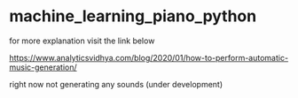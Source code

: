 # machine_learning_piano_python

for more explanation visit the link below

https://www.analyticsvidhya.com/blog/2020/01/how-to-perform-automatic-music-generation/


right now not generating any sounds (under development)
